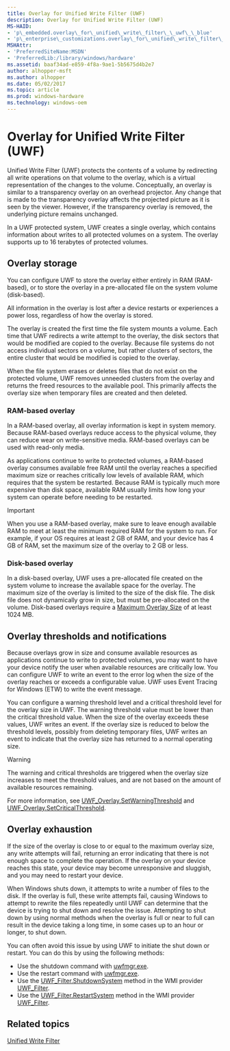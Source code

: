 ```yaml
---
title: Overlay for Unified Write Filter (UWF)
description: Overlay for Unified Write Filter (UWF)
MS-HAID:
- 'p\_embedded.overlay\_for\_unified\_write\_filter\_\_uwf\_\_blue'
- 'p\_enterprise\_customizations.overlay\_for\_unified\_write\_filter\_uwf'
MSHAttr:
- 'PreferredSiteName:MSDN'
- 'PreferredLib:/library/windows/hardware'
ms.assetid: baaf34ad-e859-4f8a-9ae1-5b5675d4b2e7
author: alhopper-msft
ms.author: alhopper
ms.date: 05/02/2017
ms.topic: article
ms.prod: windows-hardware
ms.technology: windows-oem
---
```

# Overlay for Unified Write Filter (UWF)

Unified Write Filter (UWF) protects the contents of a volume by redirecting all write operations on that volume to the overlay, which is a virtual representation of the changes to the volume. Conceptually, an overlay is similar to a transparency overlay on an overhead projector. Any change that is made to the transparency overlay affects the projected picture as it is seen by the viewer. However, if the transparency overlay is removed, the underlying picture remains unchanged.

In a UWF protected system, UWF creates a single overlay, which contains information about writes to all protected volumes on a system. The overlay supports up to 16 terabytes of protected volumes.

## Overlay storage

You can configure UWF to store the overlay either entirely in RAM (RAM-based), or to store the overlay in a pre-allocated file on the system volume (disk-based).

All information in the overlay is lost after a device restarts or experiences a power loss, regardless of how the overlay is stored.

The overlay is created the first time the file system mounts a volume. Each time that UWF redirects a write attempt to the overlay, the disk sectors that would be modified are copied to the overlay. Because file systems do not access individual sectors on a volume, but rather clusters of sectors, the entire cluster that would be modified is copied to the overlay.

When the file system erases or deletes files that do not exist on the protected volume, UWF removes unneeded clusters from the overlay and returns the freed resources to the available pool. This primarily affects the overlay size when temporary files are created and then deleted.

### RAM-based overlay

In a RAM-based overlay, all overlay information is kept in system memory. Because RAM-based overlays reduce access to the physical volume, they can reduce wear on write-sensitive media. RAM-based overlays can be used with read-only media.

As applications continue to write to protected volumes, a RAM-based overlay consumes available free RAM until the overlay reaches a specified maximum size or reaches critically low levels of available RAM, which requires that the system be restarted. Because RAM is typically much more expensive than disk space, available RAM usually limits how long your system can operate before needing to be restarted.

> [!Important]
> When you use a RAM-based overlay, make sure to leave enough available RAM to meet at least the minimum required RAM for the system to run. For example, if your OS requires at least 2 GB of RAM, and your device has 4 GB of RAM, set the maximum size of the overlay to 2 GB or less.

### Disk-based overlay

In a disk-based overlay, UWF uses a pre-allocated file created on the system volume to increase the available space for the overlay. The maximum size of the overlay is limited to the size of the disk file. The disk file does not dynamically grow in size, but must be pre-allocated on the volume. Disk-based overlays require a [Maximum Overlay Size](uwf-overlayconfigsetmaximumsize.md) of at least 1024 MB.

## Overlay thresholds and notifications

Because overlays grow in size and consume available resources as applications continue to write to protected volumes, you may want to have your device notify the user when available resources are critically low. You can configure UWF to write an event to the error log when the size of the overlay reaches or exceeds a configurable value. UWF uses Event Tracing for Windows (ETW) to write the event message.

You can configure a warning threshold level and a critical threshold level for the overlay size in UWF. The warning threshold value must be lower than the critical threshold value. When the size of the overlay exceeds these values, UWF writes an event. If the overlay size is reduced to below the threshold levels, possibly from deleting temporary files, UWF writes an event to indicate that the overlay size has returned to a normal operating size.

> [!Warning]
> The warning and critical thresholds are triggered when the overlay size increases to meet the threshold values, and are not based on the amount of available resources remaining.

For more information, see [UWF\_Overlay.SetWarningThreshold](uwf-overlaysetwarningthreshold.md) and [UWF\_Overlay.SetCriticalThreshold](uwf-overlaysetcriticalthreshold.md).

## Overlay exhaustion

If the size of the overlay is close to or equal to the maximum overlay size, any write attempts will fail, returning an error indicating that there is not enough space to complete the operation. If the overlay on your device reaches this state, your device may become unresponsive and sluggish, and you may need to restart your device.

When Windows shuts down, it attempts to write a number of files to the disk. If the overlay is full, these write attempts fail, causing Windows to attempt to rewrite the files repeatedly until UWF can determine that the device is trying to shut down and resolve the issue. Attempting to shut down by using normal methods when the overlay is full or near to full can result in the device taking a long time, in some cases up to an hour or longer, to shut down.

You can often avoid this issue by using UWF to initiate the shut down or restart. You can do this by using the following methods:

* Use the shutdown command with [uwfmgr.exe](uwfmgrexe.md).
* Use the restart command with [uwfmgr.exe](uwfmgrexe.md).
* Use the [UWF\_Filter.ShutdownSystem](uwf-filtershutdownsystem.md) method in the WMI provider [UWF\_Filter](uwf-filter.md).
* Use the [UWF\_Filter.RestartSystem](uwf-filterrestartsystem.md) method in the WMI provider [UWF\_Filter](uwf-filter.md).

## Related topics

[Unified Write Filter](unified-write-filter.md)
